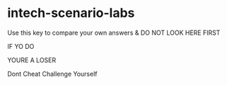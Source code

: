 # intech-scenario-labs

Use this key to compare your own answers & DO NOT LOOK HERE FIRST 

IF YO DO

YOURE A LOSER

Dont Cheat Challenge Yourself
